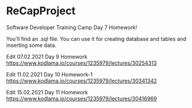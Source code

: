 # ReCapProject
Software Developer Training Camp Day 7 Homework!

You'll find an .sql file. You can use it for creating database and tables and inserting some data.

Edit 07.02.2021  Day 9 Homework https://www.kodlama.io/courses/1235979/lectures/30254313

Edit 11.02.2021 Day 10 Homework-1 https://www.kodlama.io/courses/1235979/lectures/30341342

Edit 15.02.2021 Day 11 Homework https://www.kodlama.io/courses/1235979/lectures/30416969
